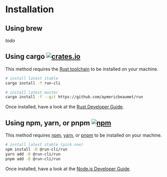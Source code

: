 # Installation

## Using brew

_todo_

## Using cargo [![crates.io](https://img.shields.io/crates/v/run-cli)](https://crates.io/crates/run-cli)

This method requires the [Rust toolchain](https://www.rust-lang.org/tools/install) to be installed on your machine.

```bash
# install latest stable
cargo install -f run-cli

# install latest master
cargo install -f --git https://github.com/aymericbeaumet/run
```

Once installed, have a look at the [Rust Developer Guide](./user-guide/rust-developer.md).

## Using npm, yarn, or pnpm [![npm](https://img.shields.io/npm/v/@run-cli/run)](https://www.npmjs.com/package/@run-cli/run)

This method requires [npm](https://docs.npmjs.com/downloading-and-installing-node-js-and-npm), [yarn](https://classic.yarnpkg.com/lang/en/docs/install/#mac-stable), or [pnpm](https://pnpm.io/installation) to be installed on your machine.

```bash
# install latest stable (pick one)
npm install -D @run-cli/run
yarn add -D @run-cli/run
pnpm add -D @run-cli/run
```

Once installed, have a look at the [Node.js Developer Guide](./user-guide/node-developer.md).
